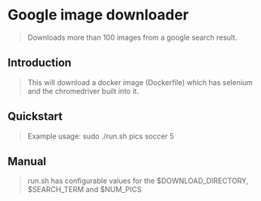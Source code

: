 # Google image downloader

> Downloads more than 100 images from a google search result.

## Introduction

> This will download a docker image (Dockerfile) which has selenium and the chromedriver built into it.

## Quickstart

> Example usage: sudo ./run.sh pics soccer 5

## Manual

> run.sh has configurable values for the $DOWNLOAD_DIRECTORY, $SEARCH_TERM and $NUM_PICS
